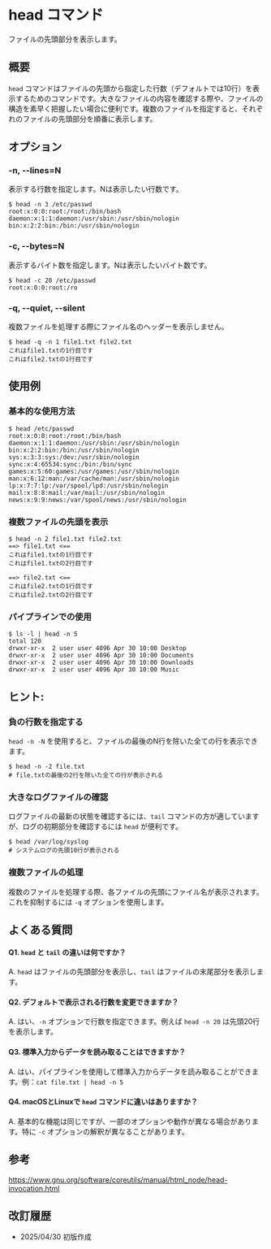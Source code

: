 # head コマンド

ファイルの先頭部分を表示します。

## 概要

`head` コマンドはファイルの先頭から指定した行数（デフォルトでは10行）を表示するためのコマンドです。大きなファイルの内容を確認する際や、ファイルの構造を素早く把握したい場合に便利です。複数のファイルを指定すると、それぞれのファイルの先頭部分を順番に表示します。

## オプション

### **-n, --lines=N**

表示する行数を指定します。Nは表示したい行数です。

```console
$ head -n 3 /etc/passwd
root:x:0:0:root:/root:/bin/bash
daemon:x:1:1:daemon:/usr/sbin:/usr/sbin/nologin
bin:x:2:2:bin:/bin:/usr/sbin/nologin
```

### **-c, --bytes=N**

表示するバイト数を指定します。Nは表示したいバイト数です。

```console
$ head -c 20 /etc/passwd
root:x:0:0:root:/ro
```

### **-q, --quiet, --silent**

複数ファイルを処理する際にファイル名のヘッダーを表示しません。

```console
$ head -q -n 1 file1.txt file2.txt
これはfile1.txtの1行目です
これはfile2.txtの1行目です
```

## 使用例

### 基本的な使用方法

```console
$ head /etc/passwd
root:x:0:0:root:/root:/bin/bash
daemon:x:1:1:daemon:/usr/sbin:/usr/sbin/nologin
bin:x:2:2:bin:/bin:/usr/sbin/nologin
sys:x:3:3:sys:/dev:/usr/sbin/nologin
sync:x:4:65534:sync:/bin:/bin/sync
games:x:5:60:games:/usr/games:/usr/sbin/nologin
man:x:6:12:man:/var/cache/man:/usr/sbin/nologin
lp:x:7:7:lp:/var/spool/lpd:/usr/sbin/nologin
mail:x:8:8:mail:/var/mail:/usr/sbin/nologin
news:x:9:9:news:/var/spool/news:/usr/sbin/nologin
```

### 複数ファイルの先頭を表示

```console
$ head -n 2 file1.txt file2.txt
==> file1.txt <==
これはfile1.txtの1行目です
これはfile1.txtの2行目です

==> file2.txt <==
これはfile2.txtの1行目です
これはfile2.txtの2行目です
```

### パイプラインでの使用

```console
$ ls -l | head -n 5
total 120
drwxr-xr-x  2 user user 4096 Apr 30 10:00 Desktop
drwxr-xr-x  2 user user 4096 Apr 30 10:00 Documents
drwxr-xr-x  2 user user 4096 Apr 30 10:00 Downloads
drwxr-xr-x  2 user user 4096 Apr 30 10:00 Music
```

## ヒント:

### 負の行数を指定する

`head -n -N` を使用すると、ファイルの最後のN行を除いた全ての行を表示できます。

```console
$ head -n -2 file.txt
# file.txtの最後の2行を除いた全ての行が表示される
```

### 大きなログファイルの確認

ログファイルの最新の状態を確認するには、`tail` コマンドの方が適していますが、ログの初期部分を確認するには `head` が便利です。

```console
$ head /var/log/syslog
# システムログの先頭10行が表示される
```

### 複数ファイルの処理

複数のファイルを処理する際、各ファイルの先頭にファイル名が表示されます。これを抑制するには `-q` オプションを使用します。

## よくある質問

#### Q1. `head` と `tail` の違いは何ですか？
A. `head` はファイルの先頭部分を表示し、`tail` はファイルの末尾部分を表示します。

#### Q2. デフォルトで表示される行数を変更できますか？
A. はい、`-n` オプションで行数を指定できます。例えば `head -n 20` は先頭20行を表示します。

#### Q3. 標準入力からデータを読み取ることはできますか？
A. はい、パイプラインを使用して標準入力からデータを読み取ることができます。例：`cat file.txt | head -n 5`

#### Q4. macOSとLinuxで `head` コマンドに違いはありますか？
A. 基本的な機能は同じですが、一部のオプションや動作が異なる場合があります。特に `-c` オプションの解釈が異なることがあります。

## 参考

https://www.gnu.org/software/coreutils/manual/html_node/head-invocation.html

## 改訂履歴

- 2025/04/30 初版作成
